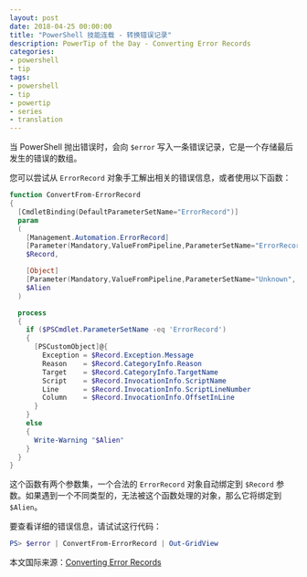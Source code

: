 ```yaml
---
layout: post
date: 2018-04-25 00:00:00
title: "PowerShell 技能连载 - 转换错误记录"
description: PowerTip of the Day - Converting Error Records
categories:
- powershell
- tip
tags:
- powershell
- tip
- powertip
- series
- translation
---
```

当 PowerShell 抛出错误时，会向 `$error` 写入一条错误记录，它是一个存储最后发生的错误的数组。

您可以尝试从 `ErrorRecord` 对象手工解出相关的错误信息，或者使用以下函数：

```powershell
function ConvertFrom-ErrorRecord
{
  [CmdletBinding(DefaultParameterSetName="ErrorRecord")]
  param
  (
    [Management.Automation.ErrorRecord]
    [Parameter(Mandatory,ValueFromPipeline,ParameterSetName="ErrorRecord", Position=0)]
    $Record,

    [Object]
    [Parameter(Mandatory,ValueFromPipeline,ParameterSetName="Unknown", Position=0)]
    $Alien
  )

  process
  {
    if ($PSCmdlet.ParameterSetName -eq 'ErrorRecord')
    {
      [PSCustomObject]@{
        Exception = $Record.Exception.Message
        Reason    = $Record.CategoryInfo.Reason
        Target    = $Record.CategoryInfo.TargetName
        Script    = $Record.InvocationInfo.ScriptName
        Line      = $Record.InvocationInfo.ScriptLineNumber
        Column    = $Record.InvocationInfo.OffsetInLine
      }
    }
    else
    {
      Write-Warning "$Alien"
    }
  }
}
```

这个函数有两个参数集，一个合法的 `ErrorRecord` 对象自动绑定到 `$Record` 参数。如果遇到一个不同类型的，无法被这个函数处理的对象，那么它将绑定到 `$Alien`。

要查看详细的错误信息，请试试这行代码：

```powershell
PS> $error | ConvertFrom-ErrorRecord | Out-GridView
```

<!--more-->
本文国际来源：[Converting Error Records](http://community.idera.com/powershell/powertips/b/tips/posts/converting-error-records)
